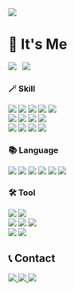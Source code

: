 <div align="left">
  <img src="https://capsule-render.vercel.app/api?type=soft&color=gradient&height=100&text=HELLO&fontAlign=17&fontAlignY=59&desc=I'm%20Kim%20Giseung&descAlign=40&descAlignY=70&animation=scaleIn"/>

  # 🌈 It's Me
  <a href="https://solved.ac/profile/abcde7804/"><img src="http://mazassumnida.wtf/api/v2/generate_badge?boj=abcde7804"/></a> &nbsp; <img src="https://github-readme-stats-git-masterrstaa-rickstaa.vercel.app/api/top-langs/?username=giseung30&count_private=true&layout=compact&langs_count=6&hide=scss,glsl,hlsl,objective-c%2B%2B,objective-c,asp.net,cmake,shell,smalltalk"/>

  ### 🪄 Skill
  <img src="https://img.shields.io/badge/Unity-EEEEEE?style=flat&logo=Unity&logoColor=black"/>
  <img src="https://img.shields.io/badge/VR-191970?style=flat"/>
  <img src="https://img.shields.io/badge/AR-191970?style=flat"/>
  <img src="https://img.shields.io/badge/Shader-FF1493?style=flat"/>
  <img src="https://img.shields.io/badge/Node.js-339933?style=flat&logo=Node.js&logoColor=white"/><br>
  <img src="https://img.shields.io/badge/Git-F05032?style=flat&logo=Git&logoColor=white"/>
  <img src="https://img.shields.io/badge/GitHub-181717?style=flat&logo=GitHub&logoColor=white"/>
  <img src="https://img.shields.io/badge/Adobe%20Photoshop-31A8FF?style=flat&logo=Adobe%20Photoshop&logoColor=white"/>
  <img src="https://img.shields.io/badge/Blender-F5792A?style=flat&logo=Blender&logoColor=white"/><br>
  <img src="https://img.shields.io/badge/Oracle-F80000?style=flat&logo=Oracle&logoColor=white"/>
  <img src="https://img.shields.io/badge/MariaDB-003545?style=flat&logo=MariaDB&logoColor=white"/>
  <img src="https://img.shields.io/badge/MySQL-4479A1?style=flat&logo=MySQL&logoColor=white"/>
  <img src="https://img.shields.io/badge/SQLite-003B57?style=flat&logo=SQLite&logoColor=white"/><br>

  ### 📚 Language
  <img src="https://img.shields.io/badge/C-A8B9CC?style=flat&logo=C&logoColor=white"/>
  <img src="https://img.shields.io/badge/C++-00599C?style=flat&logo=C%2B%2B&logoColor=white"/>
  <img src="https://img.shields.io/badge/C%23-239120?style=flat&logo=Csharp&logoColor=white"/>
  <img src="https://img.shields.io/badge/Java-007396?style=flat&logo=Conda-Forge&logoColor=white"/>
  <img src="https://img.shields.io/badge/JavaScript-F7DF1E?style=flat&logo=JavaScript&logoColor=black"/>
  <img src="https://img.shields.io/badge/PHP-777BB4?style=flat&logo=PHP&logoColor=white"/>

  ### 🛠 Tool
  <img src="https://img.shields.io/badge/Oculus-1C1E20?style=flat&logo=Oculus&logoColor=white"/>
  <img src="https://img.shields.io/badge/Steam-000000?style=flat&logo=Steam&logoColor=white"/><br>
  <img src="https://img.shields.io/badge/Visual%20Studio-5C2D91?style=flat&logo=Visual%20Studio&logoColor=white"/>
  <img src="https://img.shields.io/badge/Visual%20Studio%20Code-007ACC?style=flat&logo=Visual%20Studio%20Code&logoColor=white"/>
  <img src="https://img.shields.io/badge/Atom-66595C?style=flat&logo=Atom&logoColor=white"/><br>
  <img src="https://img.shields.io/badge/TeamViewer-004680?style=flat&logo=TeamViewer&logoColor=white"/>
  <img src="https://img.shields.io/badge/Autodesk-0696D7?style=flat&logo=Autodesk&logoColor=white"/>

  ## 📞 Contact
  <a href="mailto:giseung30@gmail.com"><img src="https://img.shields.io/badge/giseung30@gmail.com-EA4335?style=flat&logo=Gmail&logoColor=white"/>
  <a href="https://giseung.tistory.com/"><img src="https://img.shields.io/badge/개발하GI-000000?style=flat&logo=Tistory&logoColor=white"/>
  <a href="https://www.instagram.com/giseung30/"><img src="https://img.shields.io/badge/Instagram-E4405F?style=flat&logo=Instagram&logoColor=white"/>
</div>
